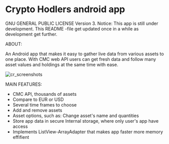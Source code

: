 # Crypto Hodlers android app
GNU GENERAL PUBLIC LICENSE Version 3. Notice: This app is still under development. This README -file get updated once in a while as development get further.

ABOUT:

An Android app that makes it easy to gather live data from various assets to one place. With CMC web API users can get fresh data and follow many asset values and holdings at the same time with ease.

![cr_screenshots](https://user-images.githubusercontent.com/28114032/55292552-fb9ce580-53f4-11e9-89b5-53f5817de0e3.png)


MAIN FEATURES:
- CMC API, thousands of assets
- Compare to EUR or USD
- Several time frames to choose
- Add and remove assets
- Asset options, such as: Change asset's name and quantities
- Store app data in secure Internal storage, where only user's app have access
- Implements ListView-ArrayAdapter that makes app faster more memory effifient
